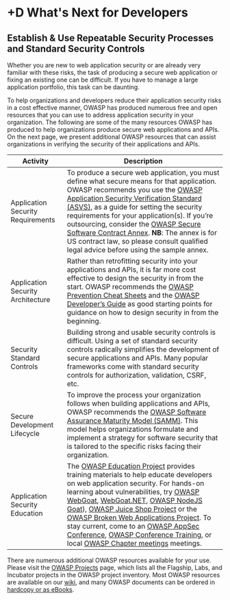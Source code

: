 # +D What's Next for Developers

## Establish &amp; Use Repeatable Security Processes and Standard Security Controls

Whether you are new to web application security or are already very familiar with these risks, the task of producing a secure web application or fixing an existing one can be difficult. If you have to manage a large application portfolio, this task can be daunting.

To help organizations and developers reduce their application security risks in a cost effective manner, OWASP has produced numerous free and open resources that you can use to address application security in your organization. The following are some of the many resources OWASP has produced to help organizations produce secure web applications and APIs. On the next page, we present additional OWASP resources that can assist organizations in verifying the security of their applications and APIs.

| Activity | Description |
| --- | --- |
| Application Security Requirements | To produce a secure web application, you must define what secure means for that application. OWASP recommends you use the [OWASP Application Security Verification Standard (ASVS)](https://www.owasp.org/index.php/ASVS), as a guide for setting the security requirements for your application(s). If you’re outsourcing, consider the [OWASP Secure Software Contract Annex](https://www.owasp.org/index.php/OWASP_Secure_Software_Contract_Annex). **NB**: The annex is for US contract law, so please consult qualified legal advice before using the sample annex. |
| Application Security Architecture | Rather than retrofitting security into your applications and APIs, it is far more cost effective to design the security in from the start. OWASP recommends the [OWASP Prevention Cheat Sheets](https://www.owasp.org/index.php/OWASP_Cheat_Sheet_Series) and the [OWASP Developer’s Guide](https://www.owasp.org/index.php/OWASP_Guide_Project) as good starting points for guidance on how to design security in from the beginning. |
| Security Standard Controls | Building strong and usable security controls is difficult. Using a set of standard security controls radically simplifies the development of secure applications and APIs. Many popular frameworks come with standard security controls for authorization, validation, CSRF, etc.|
| Secure Development Lifecycle | To improve the process your organization follows when building applications and APIs, OWASP recommends the [OWASP Software Assurance Maturity Model (SAMM)](https://www.owasp.org/index.php/OWASP_SAMM_Project). This model helps organizations formulate and implement a strategy for software security that is tailored to the specific risks facing their organization. |
| Application Security Education | The [OWASP Education Project](https://www.owasp.org/index.php/Category:OWASP_Education_Project) provides training materials to help educate developers on web application security. For hands-on learning about vulnerabilities, try [OWASP WebGoat](https://www.owasp.org/index.php/WebGoat), [WebGoat.NET](https://www.owasp.org/index.php/Category:OWASP_WebGoat.NET),  [OWASP NodeJS Goat](https://www.owasp.org/index.php/OWASP_Node_js_Goat_Project)), [OWASP Juice Shop Project](https://www.owasp.org/index.php/OWASP_Juice_Shop_Project) or the [OWASP Broken Web Applications Project](https://www.owasp.org/index.php/OWASP_Broken_Web_Applications_Project). To stay current, come to an [OWASP AppSec Conference](https://www.owasp.org/index.php/Category:OWASP_AppSec_Conference), [OWASP Conference Training](https://www.owasp.org/index.php/Category:OWASP_AppSec_Conference), or local [OWASP Chapter meetings](https://www.owasp.org/index.php/Category:OWASP_Chapter) meetings. |

There are numerous additional OWASP resources available for your use. Please visit the [OWASP Projects](https://www.owasp.org/index.php/Projects) page, which lists all the Flagship, Labs, and Incubator projects in the OWASP project inventory. Most OWASP resources are available on our [wiki](https://www.owasp.org/), and many OWASP documents can be ordered in [hardcopy or as eBooks](https://stores.lulu.com/owasp).

